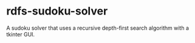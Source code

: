 # rdfs-sudoku-solver
A sudoku solver that uses a recursive depth-first search algorithm with a tkinter GUI. 
